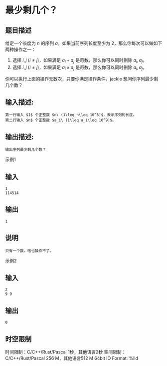 # 最少剩几个？

## 题目描述

给定一个长度为 $n$ 的序列 $a$，如果当前序列长度至少为 $2$，那么你每次可以做如下两种操作之一： 

  1. 选择 $i,j\ (i\not =j)$，如果满足 $a_i+a_j$ 是奇数，那么你可以同时删除 $a_i,a_j$。 
  2. 选择 $i,j\ (i\not =j)$，如果满足 $a_i\times a_j$ 是奇数，那么你可以同时删除 $a_i,a_j$。 



你可以执行上面的操作无数次，只要你满足操作条件，jackle 想问你序列最少剩几个数？

## 输入描述:
    
    
    第一行输入 $1$ 个正整数 $n\ (1\leq n\leq 10^5)$，表示序列的长度。  
    第二行输入 $n$ 个正整数 $a_i\ (1\leq a_i\leq 10^9)$。

## 输出描述:
    
    
    输出序列最少剩几个数？

示例1 

## 输入
    
    
    1
    114514

## 输出
    
    
    1

## 说明
    
    
    只有一个数，啥也操作不了。

示例2 

## 输入
    
    
    2
    9 9

## 输出
    
    
    0


## 时空限制

时间限制：C/C++/Rust/Pascal 1秒，其他语言2秒
空间限制：C/C++/Rust/Pascal 256 M，其他语言512 M
64bit IO Format: %lld